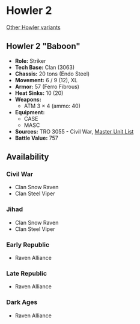# Howler 2

[Other Howler variants](../howler.md)

## Howler 2 "Baboon"
- **Role:** Striker
- **Tech Base:** Clan (3063)
- **Chassis:** 20 tons (Endo Steel)
- **Movement:** 6 / 9 (12), XL
- **Armor:** 57 (Ferro Fibrous)
- **Heat Sinks:** 10 (20)
- **Weapons:**
  - ATM 3 × 4 (ammo: 40)
- **Equipment:**
  - CASE
  - MASC
- **Sources:** TRO 3055 - Civil War, [Master Unit List](http://masterunitlist.info/Unit/Details/190/baboon-howler-2)
- **Battle Value:** 757

## Availability

### Civil War
- Clan Snow Raven
- Clan Steel Viper

### Jihad
- Clan Snow Raven
- Clan Steel Viper

### Early Republic
- Raven Alliance

### Late Republic
- Raven Alliance

### Dark Ages
- Raven Alliance

